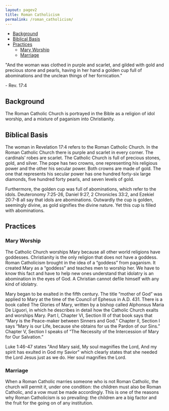 ```yaml
---
layout: pagev2
title: Roman Catholicism
permalink: /roman_catholicism/
---
```

- [Background](#background)
- [Biblical Basis](#biblical-basis)
- [Practices](#practices)
  - [Mary Worship](#mary-worship)
  - [Marriage](#marriage)

"And the woman was clothed in purple and scarlet, and gilded with gold and precious stone and pearls, having in her hand a golden cup full of abominations and the unclean things of her fornication."

\- Rev. 17:4

## Background

The Roman Catholic Church is portrayed in the Bible as a religion of idol worship, and a mixture of paganism into Christianity.

## Biblical Basis

The woman in Revelation 17:4 refers to the Roman Catholic Church. In the Roman Catholic Church there is purple and scarlet in every corner. The cardinals’ robes are scarlet. The Catholic Church is full of precious stones, gold, and silver. The pope has two crowns, one representing his religious power and the other his secular power. Both crowns are made of gold. The one that represents his secular power has one hundred forty-six large diamonds, five hundred forty pearls, and seven levels of gold.

Furthermore, the golden cup was full of abominations, which refer to the idols. Deuteronomy 7:25-26, Daniel 9:27, 2 Chronicles 33:2, and Ezekiel 20:7-8 all say that idols are abominations. Outwardly the cup is golden, seemingly divine, as gold signifies the divine nature. Yet this cup is filled with abominations. 

## Practices

### Mary Worship

The Catholic Church worships Mary because all other world religions have goddesses. Christianity is the only religion that does not have a goddess. Roman Catholicism brought in the idea of a “goddess” from paganism. It created Mary as a “goddess” and teaches men to worship her. We have to know this fact and have to help new ones understand that idolatry is an abomination in the eyes of God. A Christian cannot defile himself with any kind of idolatry. 

Mary began to be exalted in the fifth century. The title “mother of God” was applied to Mary at the time of the Council of Ephesus in A.D. 431. There is a book called The Glories of Mary, written by a bishop called Alphonsus Maria De Liguori, in which he describes in detail how the Catholic Church exalts and worships Mary. Part I, Chapter VI, Section III of that book says that “Mary is the Peace-maker between Sinners and God.” Chapter II, Section I says “Mary is our Life, because she obtains for us the Pardon of our Sins.” Chapter V, Section I speaks of “The Necessity of the Intercession of Mary for Our Salvation.”

Luke 1:46-47 states "And Mary said, My soul magnifies the Lord, And my spirit has exulted in God my Savior" which clearly states that she needed the Lord Jesus just as we do. Her soul magnifies the Lord. 

### Marriage

When a Roman Catholic marries someone who is not Roman Catholic, the church will permit it, under one condition: the children must also be Roman Catholic, and a vow must be made accordingly. This is one of the reasons why Roman Catholicism is so prevailing: the children are a big factor and the fruit for the going on of any institution.